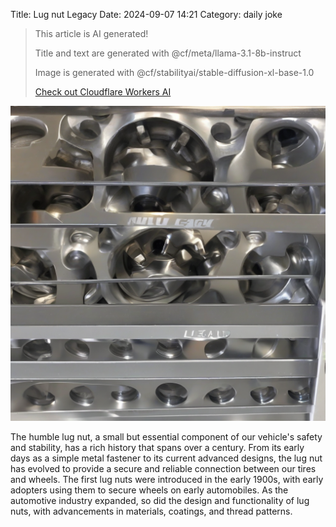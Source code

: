 Title: Lug nut Legacy
Date: 2024-09-07 14:21
Category: daily joke

> This article is AI generated!
> 
> Title and text are generated with @cf/meta/llama-3.1-8b-instruct
> 
> Image is generated with @cf/stabilityai/stable-diffusion-xl-base-1.0
> 
> [Check out Cloudflare Workers AI](https://developers.cloudflare.com/workers-ai/models/)


![Alt Text](images/2024-09-07-lug-nut-legacy.png)

The humble lug nut, a small but essential component of our vehicle's safety and stability, has a rich history that spans over a century. From its early days as a simple metal fastener to its current advanced designs, the lug nut has evolved to provide a secure and reliable connection between our tires and wheels. The first lug nuts were introduced in the early 1900s, with early adopters using them to secure wheels on early automobiles. As the automotive industry expanded, so did the design and functionality of lug nuts, with advancements in materials, coatings, and thread patterns.